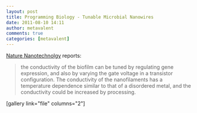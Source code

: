 ```yaml
---
layout: post
title: Programming Biology - Tunable Microbial Nanowires
date: 2011-08-10 14:11
author: metavalent
comments: true
categories: [metavalent]
---
```

<a href="http://www.nature.com/nnano/journal/vaop/ncurrent/abs/nnano.2011.119.html">Nature Nanotechnolgy</a> reports:<blockquote>the conductivity of the biofilm can be tuned by regulating gene expression, and also by varying the gate voltage in a transistor configuration. The conductivity of the nanofilaments has a temperature dependence similar to that of a disordered metal, and the conductivity could be increased by processing.</blockquote>
[gallery link="file" columns="2"]

